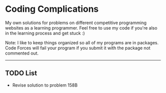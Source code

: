 # Coding Complications
 My own solutions for problems on different competitive programming websites as a learning programmer. Feel free to use my code if you're also in the learning process and get stuck :)

Note: I like to keep things organized so all of my programs are in packages. Code Forces will fail your program if you submit it with the package not commented out.

---

## TODO List
* Revise solution to problem 158B
